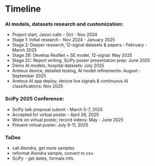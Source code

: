 # Timeline  

### AI models, datasets research and customization:  
 * Project start, Jason calls - Oct - Nov 2024
 * Stage 1: Initial research - Nov 2024 - January 2025
 * Stage 2: Deeper research, 12-signal datasets & papers - February - March 2025  
 * Stage 2B: Develop ResNet + SE model, 12-signal: May 2025
 * Stage 2C: Report writing, SciPy poster presentation prep: June 2025
 * Demo AI models, hospital datasets: July 2025
 * Areteus device, detailed testing, AI model refinements: August - September 2025
 * Areteus AI app deploy, device live signals & continuous AI classifications: Nov 2025  
   
### SciPy 2025 Conference:  
 * SciPy talk proposal submit - March 5-7, 2025
 * Accepted for virtual poster - April 26, 2025
 * Work on virtual poster, record videos: May - June 2025
 * Present virtual poster: July 9-11, 2025  

### ToDos  

 * call Alondra, get more samples
 * reformat Alondra sample, convert to csv.
 * SciPy - get dates, formats info.  


